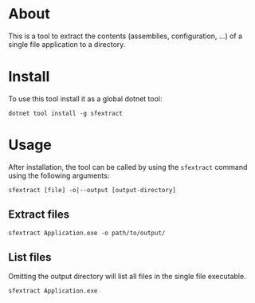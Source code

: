 # About

This is a tool to extract the contents (assemblies, configuration, ...) of a single file application to a directory.

# Install

To use this tool install it as a global dotnet tool:

```
dotnet tool install -g sfextract
```

# Usage

After installation, the tool can be called by using the `sfextract` command using the following arguments:

```
sfextract [file] -o|--output [output-directory]
```

## Extract files

```
sfextract Application.exe -o path/to/output/
```

## List files

Omitting the output directory will list all files in the single file executable.

```
sfextract Application.exe
```